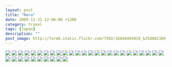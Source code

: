```yaml
---
layout: post
title: "Nara"
date: 2009-12-31 12:00:00 +1200
category: travel
tags: [Japan]
description: ""
post_image: http://farm8.static.flickr.com/7592/16848494819_b25d802309_o.jpg
---
```

[![](http://farm4.static.flickr.com/3680/9469569461_978c27f825_c.jpg)](http://farm4.static.flickr.com/3680/9469569461_4a06a4ea14_o.jpg)
[![](http://farm3.static.flickr.com/2875/9472353148_c485018f65_c.jpg)](http://farm3.static.flickr.com/2875/9472353148_6b820bd14d_o.jpg)
[![](http://farm6.static.flickr.com/5448/9472353914_558921be6e_c.jpg)](http://farm6.static.flickr.com/5448/9472353914_52f15d6890_o.jpg)
[![](http://farm4.static.flickr.com/3814/9472354800_953f1a0bec_c.jpg)](http://farm4.static.flickr.com/3814/9472354800_dc1e6b349c_o.jpg)
[![](http://farm4.static.flickr.com/3748/9472355440_a42c9a2577_c.jpg)](http://farm4.static.flickr.com/3748/9472355440_15ac32be79_o.jpg)
[![](http://farm6.static.flickr.com/5510/9469573387_30601b8e33_c.jpg)](http://farm6.static.flickr.com/5510/9469573387_23e9767842_o.jpg)
[![](http://farm8.static.flickr.com/7314/9469574099_2d8d2b0bb4_c.jpg)](http://farm8.static.flickr.com/7314/9469574099_cbfdc7e94c_o.jpg)
[![](http://farm8.static.flickr.com/7390/9472357646_c9e9d9d6c1_c.jpg)](http://farm8.static.flickr.com/7390/9472357646_4532170d9e_o.jpg)
[![](http://farm8.static.flickr.com/7455/9469575149_131805a702_c.jpg)](http://farm8.static.flickr.com/7455/9469575149_aaa1eb9f08_o.jpg)
[![](http://farm4.static.flickr.com/3766/9472358812_e699601857_c.jpg)](http://farm4.static.flickr.com/3766/9472358812_064d406950_o.jpg)
[![](http://farm3.static.flickr.com/2849/9469576435_061a48260d_c.jpg)](http://farm3.static.flickr.com/2849/9469576435_720cd8a1c9_o.jpg)
[![](http://farm3.static.flickr.com/2823/9469576981_f3d7931aba_c.jpg)](http://farm3.static.flickr.com/2823/9469576981_58d1ba39e7_o.jpg)
[![](http://farm4.static.flickr.com/3671/9472360644_34309fff71_c.jpg)](http://farm4.static.flickr.com/3671/9472360644_1ceb08a2a2_o.jpg)
[![](http://farm3.static.flickr.com/2870/9472361226_6e12215a42_c.jpg)](http://farm3.static.flickr.com/2870/9472361226_fe569acdbf_o.jpg)
[![](http://farm3.static.flickr.com/2859/9472361990_8aa08b65ca_c.jpg)](http://farm3.static.flickr.com/2859/9472361990_a079a16a92_o.jpg)
[![](http://farm8.static.flickr.com/7402/9469579629_52776bcefb_c.jpg)](http://farm8.static.flickr.com/7402/9469579629_e783463476_o.jpg)
[![](http://farm4.static.flickr.com/3676/9472363276_d3911a81cc_c.jpg)](http://farm4.static.flickr.com/3676/9472363276_b89bce8b2c_o.jpg)
[![](http://farm4.static.flickr.com/3701/9469580765_9a450d6856_c.jpg)](http://farm4.static.flickr.com/3701/9469580765_5d394b954d_o.jpg)
[![](http://farm4.static.flickr.com/3696/9469581309_9dba5cab2e_c.jpg)](http://farm4.static.flickr.com/3696/9469581309_1abc92e453_o.jpg)
[![](http://farm6.static.flickr.com/5343/9472365126_b30a96c8f2_c.jpg)](http://farm6.static.flickr.com/5343/9472365126_e48d8677f3_o.jpg)
[![](http://farm4.static.flickr.com/3667/9469582697_157d14d35f_c.jpg)](http://farm4.static.flickr.com/3667/9469582697_f00bde26ea_o.jpg)
[![](http://farm8.static.flickr.com/7412/9472366522_8890678718_c.jpg)](http://farm8.static.flickr.com/7412/9472366522_6051d64eff_o.jpg)
[![](http://farm6.static.flickr.com/5482/9472367158_b9a3a4f436_c.jpg)](http://farm6.static.flickr.com/5482/9472367158_eed6df8aae_o.jpg)
[![](http://farm8.static.flickr.com/7328/9472367780_5cda3caf4d_c.jpg)](http://farm8.static.flickr.com/7328/9472367780_483fc36ebc_o.jpg)
[![](http://farm6.static.flickr.com/5443/9469585459_3a7df7a2e4_c.jpg)](http://farm6.static.flickr.com/5443/9469585459_5abb8261ea_o.jpg)
[![](http://farm3.static.flickr.com/2828/9469585833_16f296612e_c.jpg)](http://farm3.static.flickr.com/2828/9469585833_b94d232f36_o.jpg)
[![](http://farm4.static.flickr.com/3707/9472369542_8a1d61b5b4_c.jpg)](http://farm4.static.flickr.com/3707/9472369542_028ea17a94_o.jpg)
[![](http://farm8.static.flickr.com/7359/9469587191_fc117bcd4e_c.jpg)](http://farm8.static.flickr.com/7359/9469587191_9ddf269bf0_o.jpg)
[![](http://farm3.static.flickr.com/2843/9469588073_b80f0d7f28_c.jpg)](http://farm3.static.flickr.com/2843/9469588073_7c50bf30c0_o.jpg)
[![](http://farm6.static.flickr.com/5341/9472371778_b8fc277e0f_c.jpg)](http://farm6.static.flickr.com/5341/9472371778_4df584b1a1_o.jpg)
[![](http://farm6.static.flickr.com/5484/9469589787_8bd7e3a8f0_c.jpg)](http://farm6.static.flickr.com/5484/9469589787_c923490e4e_o.jpg)
[![](http://farm8.static.flickr.com/7456/9472373472_2825aa15df_c.jpg)](http://farm8.static.flickr.com/7456/9472373472_4e47814160_o.jpg)
[![](http://farm8.static.flickr.com/7323/9469591083_1f775cb237_c.jpg)](http://farm8.static.flickr.com/7323/9469591083_9590418de6_o.jpg)
[![](http://farm3.static.flickr.com/2842/9472374664_aa0cf917e4_c.jpg)](http://farm3.static.flickr.com/2842/9472374664_6bcc9a738f_o.jpg)
[![](http://farm6.static.flickr.com/5534/9469592067_5a7e9049b8_c.jpg)](http://farm6.static.flickr.com/5534/9469592067_d1f85525dd_o.jpg)
